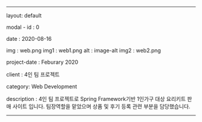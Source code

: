 ---

layout: default

modal - id : 0

date : 2020-08-16

img : web.png
img1 : web1.png
alt : image-alt
img2 : web2.png

project-date : Feburary 2020

client : 4인 팀 프로젝트

category: Web Development

description : 4인 팀 프로젝트로 Spring Framework기반 1인가구 대상 요리키트 판매 사이트 입니다. 팀장역할을 맡았으며 상품 및 후기 등록 관련 부분을 담당했습니다.

---